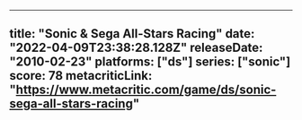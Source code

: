
---
title: "Sonic & Sega All-Stars Racing"
date: "2022-04-09T23:38:28.128Z"
releaseDate: "2010-02-23"
platforms: ["ds"]
series: ["sonic"]
score: 78
metacriticLink: "https://www.metacritic.com/game/ds/sonic-sega-all-stars-racing"
---

